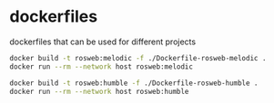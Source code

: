 # dockerfiles

dockerfiles that can be used for different projects

```bash
docker build -t rosweb:melodic -f ./Dockerfile-rosweb-melodic .
docker run --rm --network host rosweb:melodic
```

```bash
docker build -t rosweb:humble -f ./Dockerfile-rosweb-humble .
docker run --rm --network host rosweb:humble
```
